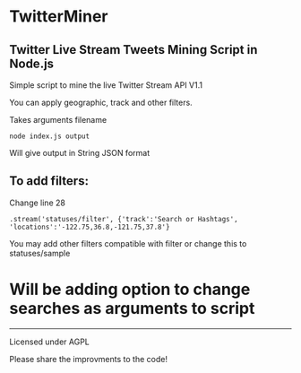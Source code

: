 TwitterMiner
============

Twitter Live Stream Tweets Mining Script in Node.js
---------------------------------------------------

Simple script to mine the live Twitter Stream API V1.1

You can apply geographic, track and other filters.

Takes arguments filename

`node index.js output`

Will give output in String JSON format

To add filters:
---------------

Change line 28

` .stream('statuses/filter', {'track':'Search or Hashtags', 'locations':'-122.75,36.8,-121.75,37.8'} `

You may add other filters compatible with filter or change this  to statuses/sample

# Will be adding option to change searches as arguments to script

----------------------------------------------------

Licensed under AGPL

Please share the improvments to the code!